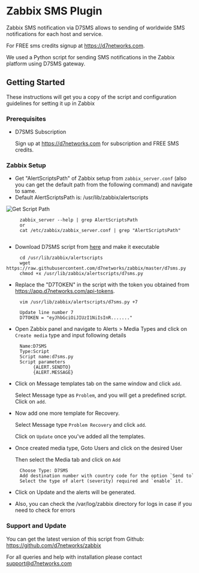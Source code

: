 # Zabbix SMS Plugin

Zabbix SMS notification via D7SMS allows to sending of worldwide SMS notifications for each host and service. 

For FREE sms credits signup at https://d7networks.com. 

We used a Python script for sending SMS notifications in the Zabbix platform using D7SMS gateway.

## Getting Started
These instructions will get you a copy of the script and configuration guidelines for setting it up in Zabbix

### Prerequisites
- D7SMS Subscription

     Sign up at https://d7networks.com for subscription and FREE SMS credits. 

### Zabbix Setup


- Get "AlertScriptsPath" of Zabbix setup from `zabbix_server.conf` (also you can get the default path from the following command) and navigate to same.
- Default AlertScriptsPath is: /usr/lib/zabbix/alertscripts

![Get Script Path](https://d7networks.com/images/zabbix/Get-script-path.gif)


```
     zabbix_server --help | grep AlertScriptsPath
     or
     cat /etc/zabbix/zabbix_server.conf | grep "AlertScriptsPath"
      
```
  
- Download D7SMS script from [here](https://raw.githubusercontent.com/d7networks/zabbix/master/d7sms.py) and make it executable

```
     cd /usr/lib/zabbix/alertscripts
     wget https://raw.githubusercontent.com/d7networks/zabbix/master/d7sms.py
     chmod +x /usr/lib/zabbix/alertscripts/d7sms.py
```

- Replace the "D7TOKEN" in the script with the token you obtained from https://app.d7networks.com/api-tokens.

```
     vim /usr/lib/zabbix/alertscripts/d7sms.py +7

     Update line number 7 
     D7TOKEN = "eyJhbGciOiJIUzI1NiIsInR......."
```

- Open Zabbix panel and navigate to Alerts > Media Types and click on `Create media` type and input following details

```
     Name:D7SMS
     Type:Script
     Script name:d7sms.py
     Script parameters
          {ALERT.SENDTO}
          {ALERT.MESSAGE}
```
- Click on Message templates tab on the same window and click `add`.

     Select Message type as `Problem`, and you will get a predefined script. Click on `add`.

- Now add one more template for Recovery.

     Select Message type `Problem Recovery` and click `add`.

     Click on `Update` once you've added all the templates. 

- Once created media type, Goto Users and click on the desired User

     Then select the Media tab and click on `Add`

```
     Choose Type: D7SMS
     Add destination number with country code for the option `Send to`
     Select the type of alert (severity) required and `enable` it. 
```

- Click on Update and the alerts will be generated. 

- Also, you can check the /var/log/zabbix directory for logs in case if you need to check for errors

### Support and Update 

You can get the latest version of this script from Github: https://github.com/d7networks/zabbix

For all queries and help with installation please contact support@d7networks.com
